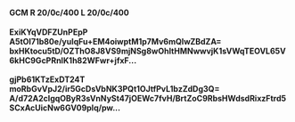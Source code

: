 #### GCM R 20/0c/400 L 20/0c/400
**ExiKYqVDFZUnPEpP**<br/>**A5tOI71b80e/yuIqFu+EM4oiwptM1p7Mv6mQIwZBdZA=**<br/>**bxHKtocu5tD/OZThO8J8VS9mjNSg8wOhItHMNwwvjK1sVWqTEOVL65V6kHC9GcPRnIK1h82WFwr+jfxF...**<br/><br/>
**gjPb61KTzExDT24T**<br/>**moRbGvVpJ2/ir5GcDsVbNK3PQt1OJtfPvL1bzZdDg3Q=**<br/>**A/d72A2clgqOByR3sVnNySt47jOEWc7fvH/BrtZoC9RbsHWdsdRixzFtrd5SCxAcUicNw6GV09plq/pw...**